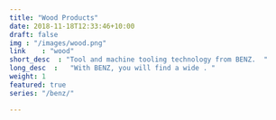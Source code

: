 ```yaml
---
title: "Wood Products"
date: 2018-11-18T12:33:46+10:00
draft: false
img : "/images/wood.png"
link    : "wood"
short_desc  : "Tool and machine tooling technology from BENZ.  "
long_desc  :   "With BENZ, you will find a wide . "
weight: 1
featured: true
series: "/benz/"

---
```

